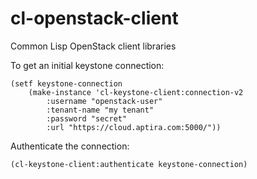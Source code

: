 cl-openstack-client
===================

Common Lisp OpenStack client libraries


To get an initial keystone connection:

    (setf keystone-connection
        (make-instance 'cl-keystone-client:connection-v2
            :username "openstack-user"
            :tenant-name "my tenant"
            :password "secret"
            :url "https://cloud.aptira.com:5000/"))


Authenticate the connection:

    (cl-keystone-client:authenticate keystone-connection)

